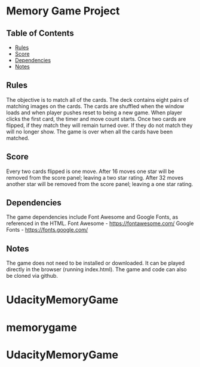 # Memory Game Project

## Table of Contents

* [Rules](#rules)
* [Score](#score)
* [Dependencies](#dependencies)
* [Notes](#notes)

## Rules

The objective is to match all of the cards. The deck contains eight pairs of matching images on the cards. The cards are shuffled when the window loads and when player pushes reset to being a new game. When player clicks the first card, the timer and move count starts. Once two cards are flipped, if they match they will remain turned over. If they do not match they will no longer show. The game is over when all the cards have been matched. 

## Score
Every two cards flipped is one move. After 16 moves one star will be removed from the score panel; leaving a two star rating. After 32 moves another star will be removed from the score panel; leaving a one star rating. 

## Dependencies

The game dependencies include Font Awesome and Google Fonts, as referenced in the HTML.
Font Awesome - https://fontawesome.com/
Google Fonts - https://fonts.google.com/

## Notes

The game does not need to be installed or downloaded. It can be played directly in the browser (running index.html). The game and code can also be cloned via github.

# UdacityMemoryGame
# memorygame
# UdacityMemoryGame
